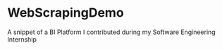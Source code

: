 # WebScrapingDemo
A snippet of a BI Platform I contributed during my Software Engineering Internship
